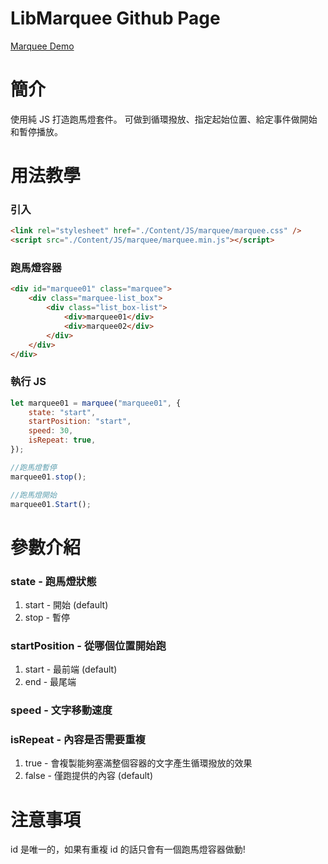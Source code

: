 # LibMarquee Github Page
[Marquee Demo](https://jerrybull.github.io/LibMarquee/ "link")

# 簡介
使用純 JS 打造跑馬燈套件。
可做到循環撥放、指定起始位置、給定事件做開始和暫停播放。

# 用法教學
### 引入
```html
<link rel="stylesheet" href="./Content/JS/marquee/marquee.css" />
<script src="./Content/JS/marquee/marquee.min.js"></script>
```

### 跑馬燈容器
```html
<div id="marquee01" class="marquee">
    <div class="marquee-list_box">
        <div class="list_box-list">
            <div>marquee01</div>
            <div>marquee02</div>
        </div>
    </div>
</div>
```

### 執行 JS
```javascript
let marquee01 = marquee("marquee01", {
    state: "start",
    startPosition: "start",
    speed: 30,
    isRepeat: true,
});

//跑馬燈暫停
marquee01.stop();

//跑馬燈開始
marquee01.Start();
```
# 參數介紹
### state - 跑馬燈狀態
1. start - 開始 (default)
2. stop - 暫停

### startPosition - 從哪個位置開始跑
1. start - 最前端 (default)
2. end - 最尾端

### speed - 文字移動速度

### isRepeat - 內容是否需要重複
1. true - 會複製能夠塞滿整個容器的文字產生循環撥放的效果
2. false - 僅跑提供的內容 (default)

# 注意事項
id 是唯一的，如果有重複 id 的話只會有一個跑馬燈容器做動!
